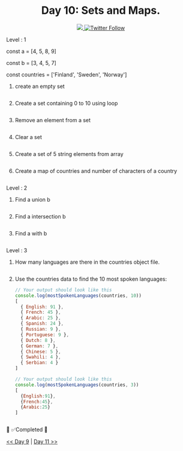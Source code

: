 <div align="center">
  <h1> Day 10: Sets and Maps.</h1>
  <a class="header-badge" target="_blank" href="https://www.linkedin.com/in/manthan-ankolekar-597b07a8/">
  <img src="https://img.shields.io/badge/style--5eba00.svg?label=LinkedIn&logo=linkedin&style=social">
  </a>
  <a class="header-badge" target="_blank" href="https://twitter.com/manthan_ank">
  <img alt="Twitter Follow" src="https://img.shields.io/twitter/follow/manthan_ank?style=social">
  </a>
</div>

Level : 1

const a = [4, 5, 8, 9]

const b = [3, 4, 5, 7]

const countries = ['Finland', 'Sweden', 'Norway']

1. create an empty set

    ```jsx

    ```

2. Create a set containing 0 to 10 using loop

    ```jsx

    ```

3. Remove an element from a set

    ```jsx

    ```

4. Clear a set

    ```jsx

    ```

5. Create a set of 5 string elements from array

    ```jsx

    ```

6. Create a map of countries and number of characters of a country

    ```jsx

    ```

Level : 2

1. Find a union b

    ```jsx

    ```

2. Find a intersection b

    ```jsx

    ```

3. Find a with b

    ```jsx

    ```

Level : 3

1. How many languages are there in the countries object file.

    ```jsx

    ```

2. Use the countries data to find the 10 most spoken languages:

    ```jsx
    // Your output should look like this
    console.log(mostSpokenLanguages(countries, 10))
    [
      { English: 91 },
      { French: 45 },
      { Arabic: 25 },
      { Spanish: 24 },
      { Russian: 9 },
      { Portuguese: 9 },
      { Dutch: 8 },
      { German: 7 },
      { Chinese: 5 },
      { Swahili: 4 },
      { Serbian: 4 }
    ]
    ```

    ```jsx
    // Your output should look like this
    console.log(mostSpokenLanguages(countries, 3))
    [
      {English:91},
      {French:45},
      {Arabic:25}
    ]
    ```

    ```jsx

    ```

🎉 ✅Completed 🎉

[<< Day 9](/Day9/Day9.md) | [Day 11 >>](/Day11/Day11.md)

